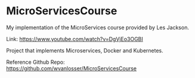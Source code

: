 # MicroServicesCourse

My implementation of the MicroServices course provided by Les Jackson.

Link: https://www.youtube.com/watch?v=DgVjEo3OGBI

Project that implements Microservices, Docker and Kubernetes.

Reference Github Repo: https://github.com/wvanlosser/MicroServicesCourse

